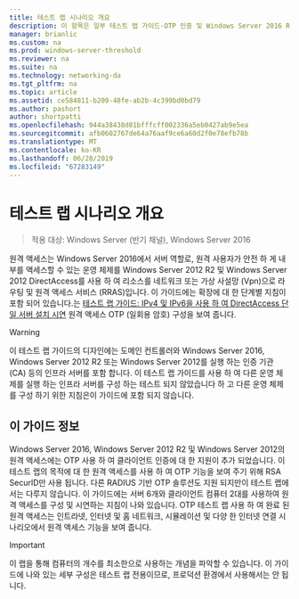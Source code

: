 ```yaml
---
title: 테스트 랩 시나리오 개요
description: 이 항목은 일부 테스트 랩 가이드-OTP 인증 및 Windows Server 2016 RSA SecurID를 사용한 DirectAccess 시연
manager: brianlic
ms.custom: na
ms.prod: windows-server-threshold
ms.reviewer: na
ms.suite: na
ms.technology: networking-da
ms.tgt_pltfrm: na
ms.topic: article
ms.assetid: ce584811-b209-48fe-ab2b-4c399bd0bd79
ms.author: pashort
author: shortpatti
ms.openlocfilehash: 944a38438d81bfffcff002336a5eb0427ab9e5ea
ms.sourcegitcommit: afb0602767de64a76aaf9ce6a60d2f0e78efb78b
ms.translationtype: MT
ms.contentlocale: ko-KR
ms.lasthandoff: 06/20/2019
ms.locfileid: "67283149"
---
```

# <a name="overview-of-the-test-lab-scenario"></a>테스트 랩 시나리오 개요

>적용 대상: Windows Server (반기 채널), Windows Server 2016

원격 액세스는 Windows Server 2016에서 서버 역할로, 원격 사용자가 안전 하 게 내부를 액세스할 수 있는 운영 체제를 Windows Server 2012 R2 및 Windows Server 2012 DirectAccess를 사용 하 여 리소스를 네트워크 또는 가상 사설망 (Vpn)으로 라우팅 및 원격 액세스 서비스 (RRAS)입니다. 이 가이드에는 확장에 대 한 단계별 지침이 포함 되어 있습니다.는 [테스트 랩 가이드: IPv4 및 IPv6을 사용 하 여 DirectAccess 단일 서버 설치 시연](https://go.microsoft.com/fwlink/p/?LinkId=237004) 원격 액세스 OTP (일회용 암호) 구성을 보여 줍니다.  
  
> [!WARNING]  
> 이 테스트 랩 가이드의 디자인에는 도메인 컨트롤러와 Windows Server 2016, Windows Server 2012 R2 또는 Windows Server 2012를 실행 하는 인증 기관 (CA) 등의 인프라 서버를 포함 합니다. 이 테스트 랩 가이드를 사용 하 여 다른 운영 체제를 실행 하는 인프라 서버를 구성 하는 테스트 되지 않았습니다 하 고 다른 운영 체제를 구성 하기 위한 지침은이 가이드에 포함 되지 않습니다.  
  
## <a name="about-this-guide"></a>이 가이드 정보  
Windows Server 2016, Windows Server 2012 R2 및 Windows Server 2012의 원격 액세스에는 OTP 사용 하 여 클라이언트 인증에 대 한 지원이 추가 되었습니다. 이 테스트 랩의 목적에 대 한 원격 액세스를 사용 하 여 OTP 기능을 보여 주기 위해 RSA SecurID만 사용 됩니다. 다른 RADIUS 기반 OTP 솔루션도 지원 되지만이 테스트 랩에서는 다루지 않습니다. 이 가이드에는 서버 6개와 클라이언트 컴퓨터 2대를 사용하여 원격 액세스를 구성 및 시연하는 지침이 나와 있습니다. OTP 테스트 랩 사용 하 여 완료 된 원격 액세스는 인트라넷, 인터넷 및 홈 네트워크, 시뮬레이션 및 다양 한 인터넷 연결 시나리오에서 원격 액세스 기능을 보여 줍니다.  
  
> [!IMPORTANT]  
> 이 랩을 통해 컴퓨터의 개수를 최소한으로 사용하는 개념을 파악할 수 있습니다. 이 가이드에 나와 있는 세부 구성은 테스트 랩 전용이므로, 프로덕션 환경에서 사용해서는 안 됩니다.  
  


